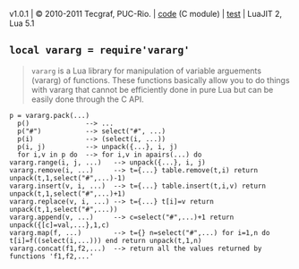 v1.0.1 | © 2010-2011 Tecgraf, PUC-Rio. | [code](http://code.google.com/p/lua-files/source/browse/csrc/vararg/vararg.c) (C module) | [test](https://code.google.com/p/lua-files/source/browse/csrc/vararg/vararg_test.lua) | LuaJIT 2, Lua 5.1

## `local vararg = require'vararg'` ##

> `vararg` is a Lua library for manipulation of variable arguements (vararg) of functions. These functions basically allow you to do things with vararg that cannot be efficiently done in pure Lua but can be easily done through the C API.

```
p = vararg.pack(...)
  p()              --> ...
  p("#")           --> select("#", ...)
  p(i)             --> (select(i, ...))
  p(i, j)          --> unpack({...}, i, j)
  for i,v in p do  --> for i,v in apairs(...) do
vararg.range(i, j, ...)   --> unpack({...}, i, j)
vararg.remove(i, ...)     --> t={...} table.remove(t,i) return unpack(t,1,select("#",...)-1)
vararg.insert(v, i, ...)  --> t={...} table.insert(t,i,v) return unpack(t,1,select("#",...)+1)
vararg.replace(v, i, ...) --> t={...} t[i]=v return unpack(t,1,select("#",...))
vararg.append(v, ...)     --> c=select("#",...)+1 return unpack({[c]=val,...},1,c)
vararg.map(f, ...)        --> t={} n=select("#",...) for i=1,n do t[i]=f((select(i,...))) end return unpack(t,1,n)
vararg.concat(f1,f2,...)  --> return all the values returned by functions 'f1,f2,...'
```